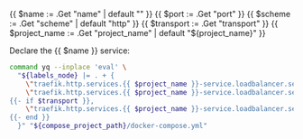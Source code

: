 {{ $name := .Get "name" | default "" }}
{{ $port := .Get "port" }}
{{ $scheme := .Get "scheme" | default "http" }}
{{ $transport := .Get "transport" }}
{{ $project_name := .Get "project_name" | default "${project_name}" }}

Declare the {{ $name }} service:

```bash
command yq --inplace 'eval' \
  "${labels_node} |= . + {
    \"traefik.http.services.{{ $project_name }}-service.loadbalancer.server.port\": {{ $port }},
    \"traefik.http.services.{{ $project_name }}-service.loadbalancer.server.scheme\": \"{{ $scheme }}\"
{{- if $transport }},
    \"traefik.http.services.{{ $project_name }}-service.loadbalancer.serversTransport\": \"{{ $transport }}\"
{{- end }}
  }" "${compose_project_path}/docker-compose.yml"
```
